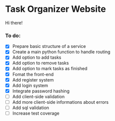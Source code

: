 # Task Organizer Website

Hi there!

### To do:
- [x] Prepare basic structure of a service
- [x] Create a main python function to handle routing
- [x] Add option to add tasks
- [x] Add option to remove tasks
- [x] Add option to mark tasks as finished
- [x] Fomat the front-end
- [x] Add register system
- [x] Add login system
- [x] Integrate password hashing
- [ ] Add client-side validation
- [ ] Add more client-side informations about errors
- [ ] Add sql validation
- [ ] Increase test coverage
